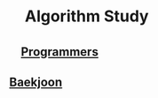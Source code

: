 # 　Algorithm Study

##  　[Programmers](https://programmers.co.kr/)
##      [Baekjoon](https://www.acmicpc.net/)
